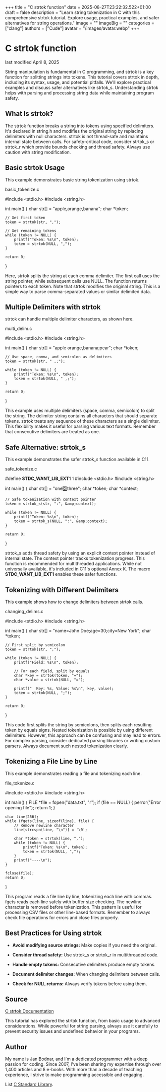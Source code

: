 +++
title = "C strtok function"
date = 2025-08-27T23:22:32.522+01:00
draft = false
description = "Learn string tokenization in C with this comprehensive strtok tutorial. Explore usage, practical examples, and safer alternatives for string operations."
image = ""
imageBig = ""
categories = ["clang"]
authors = ["Cude"]
avatar = "/images/avatar.webp"
+++

# C strtok function

last modified April 8, 2025

String manipulation is fundamental in C programming, and strtok is a
key function for splitting strings into tokens. This tutorial covers
strtok in depth, including its syntax, usage, and potential
pitfalls. We'll explore practical examples and discuss safer alternatives like
strtok_s. Understanding strtok helps with parsing and
processing string data while maintaining program safety.

## What Is strtok?

The strtok function breaks a string into tokens using specified
delimiters. It's declared in string.h and modifies the original
string by replacing delimiters with null characters. strtok is not
thread-safe and maintains internal state between calls. For safety-critical
code, consider strtok_s or strtok_r which provide
bounds checking and thread safety. Always use caution with string modification.

## Basic strtok Usage

This example demonstrates basic string tokenization using strtok.

basic_tokenize.c
  

#include &lt;stdio.h&gt;
#include &lt;string.h&gt;

int main() {
    char str[] = "apple,orange,banana";
    char *token;

    // Get first token
    token = strtok(str, ",");
    
    // Get remaining tokens
    while (token != NULL) {
        printf("Token: %s\n", token);
        token = strtok(NULL, ",");
    }

    return 0;
}

Here, strtok splits the string at each comma delimiter. The first
call uses the string pointer, while subsequent calls use NULL. The function
returns pointers to each token. Note that strtok modifies the
original string. This is a simple way to parse comma-separated values or similar
delimited data.

## Multiple Delimiters with strtok

strtok can handle multiple delimiter characters, as shown here.

multi_delim.c
  

#include &lt;stdio.h&gt;
#include &lt;string.h&gt;

int main() {
    char str[] = "apple orange,banana;pear";
    char *token;

    // Use space, comma, and semicolon as delimiters
    token = strtok(str, " ,;");
    
    while (token != NULL) {
        printf("Token: %s\n", token);
        token = strtok(NULL, " ,;");
    }

    return 0;
}

This example uses multiple delimiters (space, comma, semicolon) to split the
string. The delimiter string contains all characters that should separate
tokens. strtok treats any sequence of these characters as a single
delimiter. This flexibility makes it useful for parsing various text formats.
Remember that consecutive delimiters are treated as one.

## Safe Alternative: strtok_s

This example demonstrates the safer strtok_s function available in
C11.

safe_tokenize.c
  

#define __STDC_WANT_LIB_EXT1__ 1
#include &lt;stdio.h&gt;
#include &lt;string.h&gt;

int main() {
    char str[] = "one:two:three";
    char *token;
    char *context;

    // Safe tokenization with context pointer
    token = strtok_s(str, ":", &amp;context);
    
    while (token != NULL) {
        printf("Token: %s\n", token);
        token = strtok_s(NULL, ":", &amp;context);
    }

    return 0;
}

strtok_s adds thread safety by using an explicit context pointer
instead of internal state. The context pointer tracks tokenization progress.
This function is recommended for multithreaded applications. While not
universally available, it's included in C11's optional Annex K. The macro
__STDC_WANT_LIB_EXT1__ enables these safer functions.

## Tokenizing with Different Delimiters

This example shows how to change delimiters between strtok calls.

changing_delims.c
  

#include &lt;stdio.h&gt;
#include &lt;string.h&gt;

int main() {
    char str[] = "name=John Doe;age=30;city=New York";
    char *token;

    // First split by semicolon
    token = strtok(str, ";");
    
    while (token != NULL) {
        printf("Field: %s\n", token);
        
        // For each field, split by equals
        char *key = strtok(token, "=");
        char *value = strtok(NULL, "=");
        
        printf("  Key: %s, Value: %s\n", key, value);
        token = strtok(NULL, ";");
    }

    return 0;
}

This code first splits the string by semicolons, then splits each resulting
token by equals signs. Nested tokenization is possible by using different
delimiters. However, this approach can be confusing and may lead to errors.
For complex parsing, consider dedicated parsing libraries or writing custom
parsers. Always document such nested tokenization clearly.

## Tokenizing a File Line by Line

This example demonstrates reading a file and tokenizing each line.

file_tokenize.c
  

#include &lt;stdio.h&gt;
#include &lt;string.h&gt;

int main() {
    FILE *file = fopen("data.txt", "r");
    if (file == NULL) {
        perror("Error opening file");
        return 1;
    }

    char line[256];
    while (fgets(line, sizeof(line), file) {
        // Remove newline character
        line[strcspn(line, "\n")] = '\0';
        
        char *token = strtok(line, ",");
        while (token != NULL) {
            printf("Token: %s\n", token);
            token = strtok(NULL, ",");
        }
        printf("----\n");
    }

    fclose(file);
    return 0;
}

This program reads a file line by line, tokenizing each line with commas.
fgets reads each line safely with buffer size checking. The
newline character is removed before tokenization. This pattern is useful for
processing CSV files or other line-based formats. Remember to always check file
operations for errors and close files properly.

## Best Practices for Using strtok

- **Avoid modifying source strings:** Make copies if you need the original.

- **Consider thread safety:** Use strtok_s or strtok_r in multithreaded code.

- **Handle empty tokens:** Consecutive delimiters produce empty tokens.

- **Document delimiter changes:** When changing delimiters between calls.

- **Check for NULL returns:** Always verify tokens before using them.

## Source

[C strtok Documentation](https://en.cppreference.com/w/c/string/byte/strtok)

This tutorial has explored the strtok function, from basic usage to
advanced considerations. While powerful for string parsing, always use it
carefully to prevent security issues and undefined behavior in your programs.

## Author

My name is Jan Bodnar, and I'm a dedicated programmer with a deep passion for
coding. Since 2007, I've been sharing my expertise through over 1,400 articles
and 8 e-books. With more than a decade of teaching experience, I strive to make
programming accessible and engaging.

List [C Standard Library](/all/#clang-std).